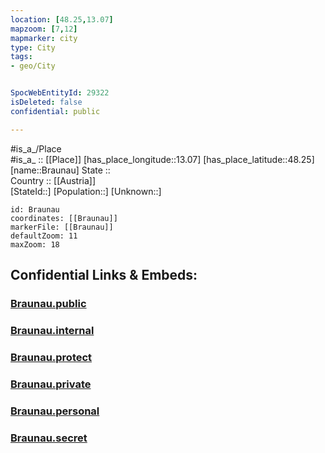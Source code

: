 ```yaml
---
location: [48.25,13.07] 
mapzoom: [7,12] 
mapmarker: city 
type: City
tags:
- geo/City


SpocWebEntityId: 29322
isDeleted: false
confidential: public

---
```

#is_a_/Place  
#is_a_ :: [[Place]] 
[has_place_longitude::13.07] 
[has_place_latitude::48.25] 
[name::Braunau] 
State ::  
Country :: [[Austria]]  
[StateId::] 
[Population::] 
[Unknown::] 


```leaflet
id: Braunau
coordinates: [[Braunau]] 
markerFile: [[Braunau]] 
defaultZoom: 11 
maxZoom: 18
```


## Confidential Links & Embeds: 

### [Braunau.public](/_public/\Earth\Continent\Europe\Europe~Central\Austria\Austrias_States\Oberösterreich\CityBraunau.public.md) 

### [Braunau.internal](/_internal/\Earth\Continent\Europe\Europe~Central\Austria\Austrias_States\Oberösterreich\CityBraunau.internal.md) 

### [Braunau.protect](/_protect/\Earth\Continent\Europe\Europe~Central\Austria\Austrias_States\Oberösterreich\CityBraunau.protect.md) 

### [Braunau.private](/_private/\Earth\Continent\Europe\Europe~Central\Austria\Austrias_States\Oberösterreich\CityBraunau.private.md) 

### [Braunau.personal](/_personal/\Earth\Continent\Europe\Europe~Central\Austria\Austrias_States\Oberösterreich\CityBraunau.personal.md) 

### [Braunau.secret](/_secret/\Earth\Continent\Europe\Europe~Central\Austria\Austrias_States\Oberösterreich\CityBraunau.secret.md)

